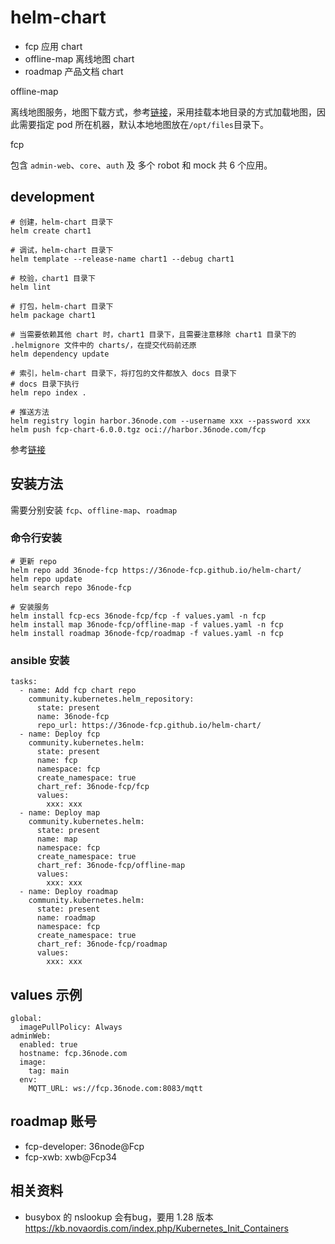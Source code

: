 # helm-chart

- fcp 应用 chart
- offline-map 离线地图 chart
- roadmap 产品文档 chart

offline-map

离线地图服务，地图下载方式，参考[链接](https://github.com/36node-fcp/roadmap/blob/main/v1/install-project.md#%E5%AE%89%E8%A3%85fcp)，采用挂载本地目录的方式加载地图，因此需要指定 pod 所在机器，默认本地地图放在`/opt/files`目录下。

fcp

包含 `admin-web`、`core`、`auth` 及 多个 robot 和 mock 共 6 个应用。

## development

```shell
# 创建，helm-chart 目录下
helm create chart1

# 调试，helm-chart 目录下
helm template --release-name chart1 --debug chart1

# 校验，chart1 目录下
helm lint

# 打包，helm-chart 目录下
helm package chart1

# 当需要依赖其他 chart 时，chart1 目录下，且需要注意移除 chart1 目录下的 .helmignore 文件中的 charts/，在提交代码前还原
helm dependency update

# 索引，helm-chart 目录下，将打包的文件都放入 docs 目录下
# docs 目录下执行
helm repo index .

# 推送方法
helm registry login harbor.36node.com --username xxx --password xxx
helm push fcp-chart-6.0.0.tgz oci://harbor.36node.com/fcp
```

参考[链接](https://blog.csdn.net/u013360850/article/details/103440483)

## 安装方法

需要分别安装 `fcp`、`offline-map`、`roadmap`

### 命令行安装

```shell
# 更新 repo
helm repo add 36node-fcp https://36node-fcp.github.io/helm-chart/
helm repo update
helm search repo 36node-fcp

# 安装服务
helm install fcp-ecs 36node-fcp/fcp -f values.yaml -n fcp
helm install map 36node-fcp/offline-map -f values.yaml -n fcp
helm install roadmap 36node-fcp/roadmap -f values.yaml -n fcp
```

### ansible 安装

```
tasks:
  - name: Add fcp chart repo
    community.kubernetes.helm_repository:
      state: present
      name: 36node-fcp
      repo_url: https://36node-fcp.github.io/helm-chart/
  - name: Deploy fcp 
    community.kubernetes.helm:
      state: present
      name: fcp
      namespace: fcp
      create_namespace: true
      chart_ref: 36node-fcp/fcp
      values:
        xxx: xxx
  - name: Deploy map 
    community.kubernetes.helm:
      state: present
      name: map
      namespace: fcp
      create_namespace: true
      chart_ref: 36node-fcp/offline-map
      values:
        xxx: xxx
  - name: Deploy roadmap 
    community.kubernetes.helm:
      state: present
      name: roadmap
      namespace: fcp
      create_namespace: true
      chart_ref: 36node-fcp/roadmap
      values:
        xxx: xxx
```

## values 示例

```
global:
  imagePullPolicy: Always
adminWeb:
  enabled: true
  hostname: fcp.36node.com
  image:
    tag: main
  env:
    MQTT_URL: ws://fcp.36node.com:8083/mqtt
```

## roadmap 账号

- fcp-developer: 36node@Fcp
- fcp-xwb: xwb@Fcp34

## 相关资料

- busybox 的 nslookup 会有bug，要用 1.28 版本 https://kb.novaordis.com/index.php/Kubernetes_Init_Containers
